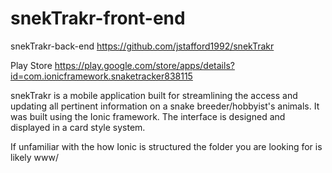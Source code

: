 
# snekTrakr-front-end

  snekTrakr-back-end https://github.com/jstafford1992/snekTrakr

  Play Store https://play.google.com/store/apps/details?id=com.ionicframework.snaketracker838115


snekTrakr is a mobile application built for streamlining the access and updating all pertinent information on a snake breeder/hobbyist's animals. It was built using the Ionic framework. The interface is designed and displayed in a card style system.



If unfamiliar with the how Ionic is structured the folder you are looking for is likely www/
